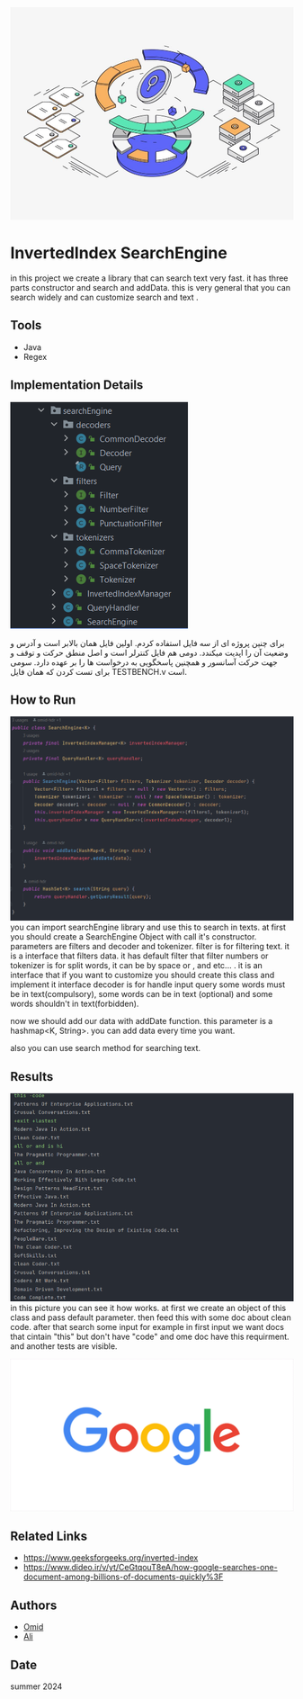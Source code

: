 ![LOGO](src/resources/image/phase01-search-3a6eddc1050ad21a189a2906f151a5fa.jpeg)
# InvertedIndex SearchEngine
in this project we create a library that can search text very fast.
it has three parts
constructor and search and addData.
this is very general that you can search widely and can customize search and text .

## Tools
- Java
- Regex


## Implementation Details
![LOGO](src/resources/image/schema.png)

برای چنین پروژه ای از سه فایل استفاده کردم. اولین فایل همان بالابر است و آدرس و وضعیت آن را اپدیت میکندد. دومی هم فایل کنترلر است و اصل منطق حرکت و توقف و جهت حرکت آسانسور و همچنین پاسخگویی به درخواست ها را بر عهده دارد.
سومی برای تست کردن که همان فایل TESTBENCH.v است.


## How to Run
![LOGO](src/resources/image/class.png)
you can import searchEngine library and use this to search in texts. at first you should create a SearchEngine Object with call it's constructor.
parameters are filters and decoder and tokenizer.
filter is for filtering text. it is a interface that filters data. it has default filter that filter numbers or 
tokenizer is for split words, it can be by space or , and etc... . it is an interface that if you want to customize you should create this class and implement it interface 
decoder is for handle input query
some words must be in text(compulsory), some words can be in text (optional) and some words shouldn't in text(forbidden).

now we should add our data with addDate function. this parameter is a hashmap<K, String>.
you can add data every time you want.

also you can use search method for searching text.


## Results
![LOGO](src/resources/image/test.png)
in this picture you can see it how works.
at first we create an object of this class and pass default parameter.
then feed this with some doc about clean code.
after that search some input for example in first input we want docs that cintain "this" but don't have "code" and ome doc have this requirment.
and another tests are visible.


![LOGO](src/resources/image/phase01-google-05a4745de38c4a4ba898bce1375e6ddc.gif)



## Related Links
 - https://www.geeksforgeeks.org/inverted-index
 - https://www.dideo.ir/v/yt/CeGtqouT8eA/how-google-searches-one-document-among-billions-of-documents-quickly%3F

## Authors
- [Omid](https://github.com/omid-hdr)
- [Ali](https://github.com/Ali-Sadeghi-Gh)

## Date
summer 2024
